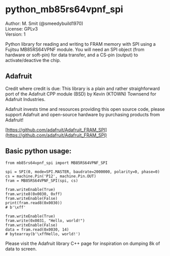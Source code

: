 # python_mb85rs64vpnf_spi

Author: M. Smit (@smeedybuild1970)  
License: GPLv3  
Version: 1  

Python library for reading and writing to FRAM memory with SPI using a Fujitsu
MB85RS64VPNF module. You will need an SPI object (from hardware or soft-pin) for
data transfer, and a CS-pin (output) to activate/deactive the chip.

## Adafruit
Credit where credit is due: This library is a plain and rather
straighforward port of the Adafruit CPP module (BSD) by
Kevin (KTOWN) Townsend for Adafruit Industries.

Adafruit invests time and resources providing this open source code,
please support Adafruit and open-source hardware by purchasing products
from Adafruit!

[https://github.com/adafruit/Adafruit_FRAM_SPI](https://github.com/adafruit/Adafruit_FRAM_SPI)

## Basic python usage:
```
from mb85rs64vpnf_spi import MB85RS64VPNF_SPI

spi = SPI(0, mode=SPI.MASTER, baudrate=2000000, polarity=0, phase=0)
cs = machine.Pin('P12', machine.Pin.OUT)
fram = MB85RS64VPNF_SPI(spi, cs)

fram.writeEnable(True)
fram.write8(0x0030, 0xff)
fram.writeEnable(False)
print(fram.read8(0x0030))
# b'\xff'

fram.writeEnable(True)
fram.write(0x0031, "Hello, world!")
fram.writeEnable(False)
data = fram.read(0x0030, 14)
# bytearray(b'\xffHello, world!')
```

Please visit the Adafruit library C++ page for inspiration on dumping 8k of data to screen.
